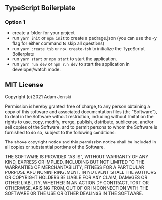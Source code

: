 ## TypeScript Boilerplate
### Option 1
- create a folder for your project
- run `yarn init` or `npm init` to create a package.json (you can use the -y flag for either command to skip all questions)
- run `yarn create tsb` or `npx create-tsb` to initialize the TypeScript Boilerplate
- run `yarn start` or `npm start` to start the application.
- run `yarn run dev` or `npm run dev` to start the application in developer/watch mode.


## MIT License
Copyright (c) 2021 Adam Jeniski

Permission is hereby granted, free of charge, to any person obtaining a copy
of this software and associated documentation files (the "Software"), to deal
in the Software without restriction, including without limitation the rights
to use, copy, modify, merge, publish, distribute, sublicense, and/or sell
copies of the Software, and to permit persons to whom the Software is
furnished to do so, subject to the following conditions:

The above copyright notice and this permission notice shall be included in all
copies or substantial portions of the Software.

THE SOFTWARE IS PROVIDED "AS IS", WITHOUT WARRANTY OF ANY KIND, EXPRESS OR
IMPLIED, INCLUDING BUT NOT LIMITED TO THE WARRANTIES OF MERCHANTABILITY,
FITNESS FOR A PARTICULAR PURPOSE AND NONINFRINGEMENT. IN NO EVENT SHALL THE
AUTHORS OR COPYRIGHT HOLDERS BE LIABLE FOR ANY CLAIM, DAMAGES OR OTHER
LIABILITY, WHETHER IN AN ACTION OF CONTRACT, TORT OR OTHERWISE, ARISING FROM,
OUT OF OR IN CONNECTION WITH THE SOFTWARE OR THE USE OR OTHER DEALINGS IN THE
SOFTWARE.
